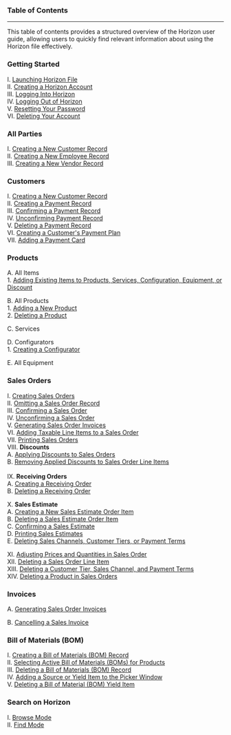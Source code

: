 
### Table of Contents
_____
This table of contents provides a structured overview of the Horizon user guide, allowing users to quickly find relevant information about using the Horizon file effectively.

### Getting Started

I. [Launching Horizon File](https://github.com/Fx-Professional-Services/HorizonDocs/blob/main/Horizon%20User%20Guide/Getting%20Started/Launching%20Horizon%20File.md) <br>
II. [Creating a Horizon Account](https://github.com/Fx-Professional-Services/HorizonDocs/blob/main/Horizon%20User%20Guide/Getting%20Started/Creating%20a%20Horizon%20Account.md)<br>
III. [Logging Into Horizon](https://github.com/Fx-Professional-Services/HorizonDocs/blob/main/Horizon%20User%20Guide/Getting%20Started/Logging%20Into%20Horizon.md)<br>
IV. [Logging Out of Horizon](https://github.com/Fx-Professional-Services/HorizonDocs/blob/main/Horizon%20User%20Guide/Getting%20Started/Logging%20Out%20of%20Horizon.md)<br>
V. [Resetting Your Password](https://github.com/Fx-Professional-Services/HorizonDocs/blob/main/Horizon%20User%20Guide/Getting%20Started/Resetting%20Your%20Password.md)<br>
VI. [Deleting Your Account](https://github.com/Fx-Professional-Services/HorizonDocs/blob/main/Horizon%20User%20Guide/Getting%20Started/Deleting%20Your%20Account.md)<br>
### All Parties

I. [Creating a New Customer Record](https://github.com/Fx-Professional-Services/HorizonDocs/blob/main/Horizon%20User%20Guide/All%20Parties/Creating%20a%20New%20Customer%20Record.md) <br>
II. [Creating a New Employee Record](https://github.com/Fx-Professional-Services/HorizonDocs/blob/main/Horizon%20User%20Guide/All%20Parties/Creating%20a%20New%20Employee%20Record.md) <br>
III. [Creating a New Vendor Record](https://github.com/Fx-Professional-Services/HorizonDocs/blob/main/Horizon%20User%20Guide/All%20Parties/Creating%20a%20new%20Vendor%20Record.md)<br>
### Customers 

I. [Creating a New Customer Record](https://github.com/Fx-Professional-Services/HorizonDocs/blob/main/Horizon%20User%20Guide/All%20Parties/Creating%20a%20New%20Customer%20Record.md) <br>
II. [Creating a Payment Record](https://github.com/Fx-Professional-Services/HorizonDocs/blob/main/Horizon%20User%20Guide/Customers/Creating%20a%20Payment%20Record.md)<br>
III. [Confirming a Payment Record](https://github.com/Fx-Professional-Services/HorizonDocs/blob/main/Horizon%20User%20Guide/Customers/Confirming%20a%20Payment%20Record.md)<br>
IV. [Unconfirming Payment Record](https://github.com/Fx-Professional-Services/HorizonDocs/blob/main/Horizon%20User%20Guide/Customers/Unconfirming%20Payment%20Record.md)<br>
V. [Deleting a Payment Record](https://github.com/Fx-Professional-Services/HorizonDocs/blob/main/Horizon%20User%20Guide/Customers/Deleting%20a%20Payment%20Record.md)<br>
VI. [Creating a Customer's Payment Plan](https://github.com/Fx-Professional-Services/HorizonDocs/blob/main/Horizon%20User%20Guide/Customers/Creating%20a%20Customer's%20Payment%20Plan.md) <br>
VII. [Adding a Payment Card](https://github.com/Fx-Professional-Services/HorizonDocs/blob/main/Horizon%20User%20Guide/Customers/Adding%20a%20Payment%20Card.md)

### Products

A. All Items <br>
    1. [Adding Existing Items to Products, Services, Configuration, Equipment, or Discount](https://github.com/Fx-Professional-Services/HorizonDocs/blob/main/Horizon%20User%20Guide/IV.%20Products/A.%20All%20Items/Adding%20Existing%20Items%20to%20Products%2C%20Services%2C%20Configuration%2C%20Equipment%2C%20or%20Discount.md) <br>
    
B. All Products <br>
    1. [Adding a New Product](https://github.com/Fx-Professional-Services/HorizonDocs/blob/main/Horizon%20User%20Guide/Products/Adding%20a%20New%20Product.md) <br>
    2. [Deleting a Product](https://github.com/Fx-Professional-Services/HorizonDocs/blob/main/Horizon%20User%20Guide/Products/Deleting%20a%20Product.md)<br>
    
C. Services <br>

D. Configurators <br> 
    1.  [Creating a Configurator](https://github.com/Fx-Professional-Services/HorizonDocs/blob/main/Horizon%20User%20Guide/IV.%20Products/C.%20Configurators/Creating%20a%20Configurator.md)<br>

E. All Equipment <br>

### Sales Orders

I. [Creating Sales Orders](https://github.com/Fx-Professional-Services/HorizonDocs/blob/main/Horizon%20User%20Guide/Sales%20Orders/Creating%20Sales%20Orders.md)<br>
II. [Omitting a Sales Order Record](https://github.com/Fx-Professional-Services/HorizonDocs/blob/main/Horizon%20User%20Guide/Sales%20Orders/Omitting%20a%20Sales%20Order%20Record.md)<br>
III. [Confirming a Sales Order](https://github.com/Fx-Professional-Services/HorizonDocs/blob/main/Horizon%20User%20Guide/Sales%20Orders/Confirming%20a%20Sales%20Order.md)<br>
IV. [Unconfirming a Sales Order](https://github.com/Fx-Professional-Services/HorizonDocs/blob/main/Horizon%20User%20Guide/Sales%20Orders/Unconfirming%20a%20Sales%20Order.md)<br>
V. [Generating Sales Order Invoices](https://github.com/Fx-Professional-Services/HorizonDocs/blob/main/Horizon%20User%20Guide/VI.%20Invoices/Generating%20Sales%20Order%20Invoices.md)<br>
VI. [Adding Taxable Line Items to a Sales Order](https://github.com/Fx-Professional-Services/HorizonDocs/blob/main/Horizon%20User%20Guide/Sales%20Orders/Adding%20Taxable%20Line%20Items%20to%20a%20Sales%20Order.md)<br>VII. [Printing Sales Orders](https://github.com/Fx-Professional-Services/HorizonDocs/blob/main/Horizon%20User%20Guide/Sales%20Orders/Printing%20Sales%20Orders.md) <br> 
VIII. **Discounts** <br>
		A. [Applying Discounts to Sales Orders](https://github.com/Fx-Professional-Services/HorizonDocs/blob/main/Horizon%20User%20Guide/Sales%20Orders/Discounts/Applying%20Discounts%20to%20Sales%20Orders.md)<br>
		B. [Removing Applied Discounts to Sales Order Line Items](https://github.com/Fx-Professional-Services/HorizonDocs/blob/main/Horizon%20User%20Guide/Sales%20Orders/Discounts/Removing%20Applied%20Discounts%20to%20Sales%20Order%20Line%20Items.md)<br> <br>
IX.  **Receiving Orders** <br>
		A. [Creating a Receiving Order](https://github.com/Fx-Professional-Services/HorizonDocs/blob/main/Horizon%20User%20Guide/Sales%20Orders/Receiving%20Orders/Creating%20a%20Receiving%20Order.md)<br>
		B. [Deleting a Receiving Order](https://github.com/Fx-Professional-Services/HorizonDocs/blob/main/Horizon%20User%20Guide/Sales%20Orders/Receiving%20Orders/Deleting%20a%20Receiving%20Order.md)<br>

X. **Sales Estimate** <br>
		A. [Creating a New Sales Estimate Order Item](https://github.com/Fx-Professional-Services/HorizonDocs/blob/main/Horizon%20User%20Guide/Sales%20Orders/Sales%20Estimates/Confirming%20a%20Sales%20Estimate.md)<br>
		B. [Deleting a Sales Estimate Order Item](https://github.com/Fx-Professional-Services/HorizonDocs/blob/main/Horizon%20User%20Guide/Sales%20Orders/Sales%20Estimates/Deleting%20a%20Sales%20Estimate%20Order%20Item.md)<br>
		C. [Confirming a Sales Estimate](https://github.com/Fx-Professional-Services/HorizonDocs/blob/main/Horizon%20User%20Guide/Sales%20Orders/Sales%20Estimates/Confirming%20a%20Sales%20Estimate.md)<br>
		D. [Printing Sales Estimates](https://github.com/Fx-Professional-Services/HorizonDocs/blob/main/Horizon%20User%20Guide/Sales%20Orders/Sales%20Estimates/Printing%20Sales%20Estimates.md) <br>
		E. [Deleting Sales Channels, Customer Tiers, or Payment Terms](Deleting%20Sales%20Channels,%20Customer%20Tiers,%20or%20Payment%20Terms.md) <br>
	
XI. [Adjusting Prices and Quantities in Sales Order](https://github.com/Fx-Professional-Services/HorizonDocs/blob/main/Horizon%20User%20Guide/Sales%20Orders/Adjusting%20Prices%20and%20Quantities%20in%20Sales%20Order.md) <br>
XII. [Deleting a Sales Order Line Item](https://github.com/Fx-Professional-Services/HorizonDocs/blob/main/Horizon%20User%20Guide/Sales%20Orders/Deleting%20a%20Sales%20Order%20Line%20Item.md) <br>
XIII. [Deleting a Customer Tier,  Sales Channel, and Payment Terms](https://github.com/Fx-Professional-Services/HorizonDocs/blob/main/Horizon%20User%20Guide/Sales%20Orders/Deleting%20a%20Customer%20Tier%2C%20%20Sales%20Channel%2C%20and%20Payment%20Terms.md) <br>
XIV. [Deleting a Product in Sales Orders](https://github.com/Fx-Professional-Services/HorizonDocs/blob/main/Horizon%20User%20Guide/Sales%20Orders/Deleting%20a%20Product%20in%20Sales%20Orders.md)

### Invoices

A. [Generating Sales Order Invoices](https://github.com/Fx-Professional-Services/HorizonDocs/blob/main/Horizon%20User%20Guide/VI.%20Invoices/Generating%20Sales%20Order%20Invoices.md)

B. [Cancelling a Sales Invoice](https://github.com/Fx-Professional-Services/HorizonDocs/blob/main/Horizon%20User%20Guide/VI.%20Invoices/Cancelling%20a%20Sales%20Invoice.md)


### Bill of Materials (BOM)

I. [Creating a Bill of Materials (BOM) Record](https://github.com/Fx-Professional-Services/HorizonDocs/blob/main/Horizon%20User%20Guide/Bill%20of%20Materials%20(BOM)/Creating%20a%20Bill%20of%20Materials%20(BOM)%20Record.md) <br>
II. [Selecting Active Bill of Materials (BOMs)  for Products](https://github.com/Fx-Professional-Services/HorizonDocs/blob/main/Horizon%20User%20Guide/Bill%20of%20Materials%20(BOM)/Selecting%20Active%20Bill%20of%20Materials%20(BOMs)%20%20for%20Products.md) <br>
III. [Deleting a Bill of Materials (BOM) Record](https://github.com/Fx-Professional-Services/HorizonDocs/blob/main/Horizon%20User%20Guide/Bill%20of%20Materials%20(BOM)/Deleting%20a%20Bill%20of%20Materials%20(BOM)%20Record.md) <br>IV. [Adding a Source or Yield Item to the Picker Window](https://github.com/Fx-Professional-Services/HorizonDocs/blob/main/Horizon%20User%20Guide/VII.%20Bill%20of%20Materials%20(BOM)/Adding%20a%20Source%20or%20Yield%20Item%20to%20the%20Picker%20Window.md) <br>
V. [Deleting a Bill of Material (BOM) Yield Item](https://github.com/Fx-Professional-Services/HorizonDocs/blob/main/Horizon%20User%20Guide/VII.%20Bill%20of%20Materials%20(BOM)/Deleting%20a%20Bill%20of%20Materiasl%20(BOM)%20Yield%20Item.md)
###  Search on Horizon

I. [Browse Mode](https://github.com/Fx-Professional-Services/HorizonDocs/blob/main/Horizon%20User%20Guide/Searching%20on%20Horizon/Browse%20Mode.md)<br>
II. [Find Mode](https://github.com/Fx-Professional-Services/HorizonDocs/blob/main/Horizon%20User%20Guide/Searching%20on%20Horizon/Find%20Mode.md)